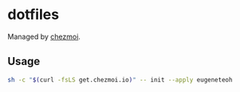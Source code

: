 # dotfiles

Managed by [chezmoi](https://www.chezmoi.io/).

## Usage

```bash
sh -c "$(curl -fsLS get.chezmoi.io)" -- init --apply eugeneteoh
```

